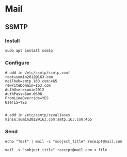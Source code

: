 # Mail

## SSMTP

### Install

```text
sudo apt install ssmtp
```

### Configure

```text
# add in /etc/ssmtp/ssmtp.conf
root=sumin2012@163.com
mailhub=smtp.163.com:465
rewriteDomain=163.com
AuthUser=sumin2012
AuthPass=Sum.0608
FromLineOverride=YES
UseTLS=YES


# add in /etc/ssmtp/revaliases
minsu:sumin2012@163.com:smtp.163.com:465
```

### Send

```text
echo "Test" | mail -s "subject_title" receipt@mail.com

mail -s "subject_title" receipt@mail.com < file
```

